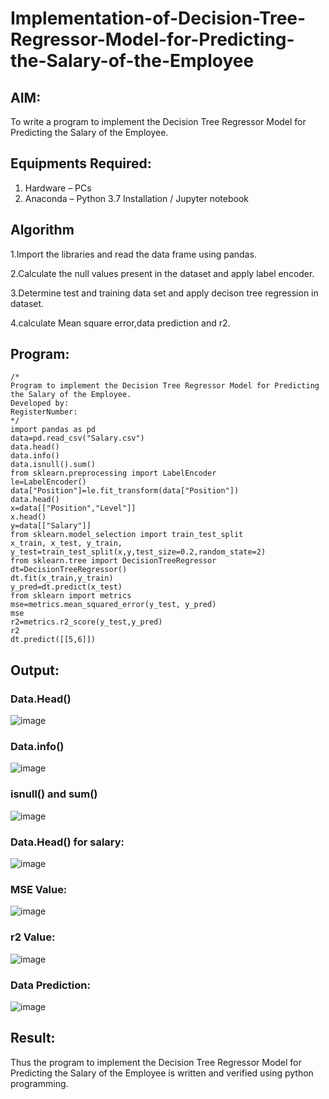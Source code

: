 # Implementation-of-Decision-Tree-Regressor-Model-for-Predicting-the-Salary-of-the-Employee

## AIM:
To write a program to implement the Decision Tree Regressor Model for Predicting the Salary of the Employee.

## Equipments Required:
1. Hardware – PCs
2. Anaconda – Python 3.7 Installation / Jupyter notebook

## Algorithm
1.Import the libraries and read the data frame using pandas. 

2.Calculate the null values present in the dataset and apply label encoder. 

3.Determine test and training data set and apply decison tree regression in dataset. 

4.calculate Mean square error,data prediction and r2.

## Program:
```
/*
Program to implement the Decision Tree Regressor Model for Predicting the Salary of the Employee.
Developed by: 
RegisterNumber:  
*/
import pandas as pd
data=pd.read_csv("Salary.csv")
data.head()
data.info()
data.isnull().sum()
from sklearn.preprocessing import LabelEncoder
le=LabelEncoder()
data["Position"]=le.fit_transform(data["Position"])
data.head()
x=data[["Position","Level"]]
x.head()
y=data[["Salary"]]
from sklearn.model_selection import train_test_split
x_train, x_test, y_train, y_test=train_test_split(x,y,test_size=0.2,random_state=2)
from sklearn.tree import DecisionTreeRegressor
dt=DecisionTreeRegressor()
dt.fit(x_train,y_train)
y_pred=dt.predict(x_test)
from sklearn import metrics
mse=metrics.mean_squared_error(y_test, y_pred)
mse
r2=metrics.r2_score(y_test,y_pred)
r2
dt.predict([[5,6]])
```

## Output:
### Data.Head()
![image](https://github.com/Kalpanareshma/Implementation-of-Decision-Tree-Regressor-Model-for-Predicting-the-Salary-of-the-Employee/assets/122040453/35730b39-e16c-4044-98ad-79f309532dd6)
### Data.info()
![image](https://github.com/Kalpanareshma/Implementation-of-Decision-Tree-Regressor-Model-for-Predicting-the-Salary-of-the-Employee/assets/122040453/4e1d1988-7e15-41fb-bbe0-170acf6ec5a6)
### isnull() and sum()
![image](https://github.com/Kalpanareshma/Implementation-of-Decision-Tree-Regressor-Model-for-Predicting-the-Salary-of-the-Employee/assets/122040453/8dcb85ab-af23-439d-8522-32c081ac3eac)
### Data.Head() for salary:
![image](https://github.com/Kalpanareshma/Implementation-of-Decision-Tree-Regressor-Model-for-Predicting-the-Salary-of-the-Employee/assets/122040453/f47b5066-70d8-464f-84a3-102997fc8936)
### MSE Value:
![image](https://github.com/Kalpanareshma/Implementation-of-Decision-Tree-Regressor-Model-for-Predicting-the-Salary-of-the-Employee/assets/122040453/73fa3d25-b8b7-4dbe-bbd4-343ea9071e45)
### r2 Value:
![image](https://github.com/Kalpanareshma/Implementation-of-Decision-Tree-Regressor-Model-for-Predicting-the-Salary-of-the-Employee/assets/122040453/1d41fedc-2d74-4b3a-bcb8-4dc38aa8755f)
### Data Prediction:
![image](https://github.com/Kalpanareshma/Implementation-of-Decision-Tree-Regressor-Model-for-Predicting-the-Salary-of-the-Employee/assets/122040453/d6c16c7f-33cf-4664-98a1-043553bbec25)


## Result:
Thus the program to implement the Decision Tree Regressor Model for Predicting the Salary of the Employee is written and verified using python programming.
